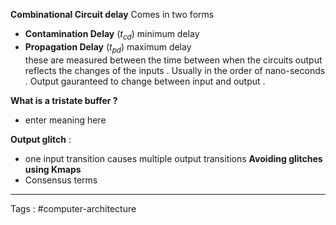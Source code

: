 **Combinational Circuit delay** 
Comes in two forms 
- **Contamination Delay** ($t_{cd}$) minimum delay 
- **Propagation Delay** ($t_{pd}$) maximum delay  
these are measured between the time between when the circuits output reflects the changes of the inputs  . Usually in the order of nano-seconds . Output gauranteed to change between input and output . 

**What is a tristate buffer ?**   
- enter meaning here 

**Output glitch** : 
- one input transition causes multiple output transitions 
**Avoiding glitches using Kmaps** 
- Consensus terms 

___

Tags : #computer-architecture 